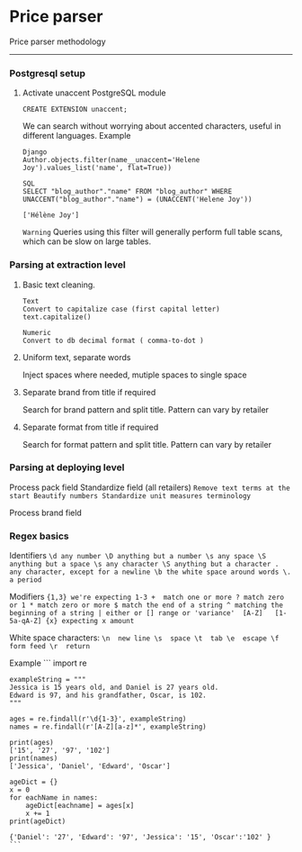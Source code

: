 # Price parser

Price parser methodology

----------

### Postgresql setup
1. Activate unaccent PostgreSQL module 
    ```
    CREATE EXTENSION unaccent;
    ```
    We can search without worrying about accented characters, useful in different languages.
    Example
    ```
    Django
    Author.objects.filter(name__unaccent='Helene Joy').values_list('name', flat=True))

    SQL 
    SELECT "blog_author"."name" FROM "blog_author" WHERE UNACCENT("blog_author"."name") = (UNACCENT('Helene Joy'))

    ['Hélène Joy']
    ```
    `Warning`
    Queries using this filter will generally perform full table scans, which can be slow on large tables.

### Parsing at extraction level
1. Basic text cleaning.
    ```
    Text
    Convert to capitalize case (first capital letter)
    text.capitalize()

    Numeric
    Convert to db decimal format ( comma-to-dot ) 
    ``` 

2. Uniform text, separate words
    
    Inject spaces where needed, mutiple spaces to single space

3. Separate brand from title if required

    Search for brand pattern and split title.
    Pattern can vary by retailer

4. Separate format from title if required

    Search for format pattern and split title.
    Pattern can vary by retailer


### Parsing at deploying level

Process pack field
    Standardize field (all retailers)
    ```
    Remove text terms at the start
    Beautify numbers
    Standardize unit measures terminology
    ``` 

Process brand field





### Regex basics

Identifiers
    ```
    \d any number
    \D anything but a number
    \s any space
    \S anything but a space
    \s any character
    \S anything but a character
    .  any character, except for a newline
    \b the white space around words
    \. a period
    ``` 

Modifiers
    ```
    {1,3} we're expecting 1-3
    +  match one or more
    ? match zero or 1
    * match zero or more
    $ match the end of a string
    ^ matching the beginning of a string
    | either or
    [] range or 'variance'  [A-Z]   [1-5a-qA-Z]
    {x} expecting x amount
    ```

White space characters:
    ```
    \n  new line
    \s  space
    \t  tab
    \e  escape
    \f  form feed
    \r  return
    ``` 

Example
    ```
    import re

    exampleString = """
    Jessica is 15 years old, and Daniel is 27 years old.
    Edward is 97, and his grandfather, Oscar, is 102. 
    """

    ages = re.findall(r'\d{1-3}', exampleString)
    names = re.findall(r'[A-Z][a-z]*', exampleString)

    print(ages)
    ['15', '27', '97', '102']
    print(names)
    ['Jessica', 'Daniel', 'Edward', 'Oscar']

    ageDict = {}
    x = 0
    for eachName in names:
        ageDict[eachname] = ages[x]
        x += 1
    print(ageDict)

    {'Daniel': '27', 'Edward': '97', 'Jessica': '15', 'Oscar':'102' }
    ``` 
